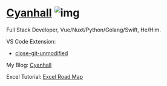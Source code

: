 # [Cyanhall](https://www.cyanhall.com/) ![img](https://www.cyanhall.com/favicon-32x32.png)

Full Stack Developer,  Vue/Nuxt/Python/Golang/Swift, He/Him.

VS Code Extension:
* [close-git-unmodified](https://github.com/Cyanhall/vscode-close-git-unmodified)

My Blog: [Cyanhall](https://www.cyanhall.com/)


Excel Tutorial: [Excel Road Map](https://excelroadmap.com/)
